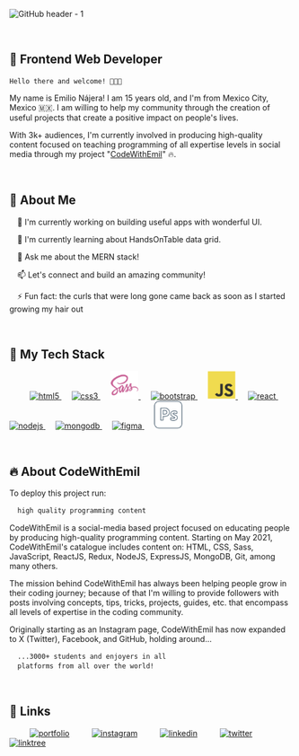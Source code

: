 ![GitHub header - 1](https://github.com/CodeWithEmil/CodeWithEmil/assets/96463540/e181b1ac-5a2c-4e7c-8904-7f1324f7d354)

<br>

## 🚀 Frontend Web Developer 
    Hello there and welcome! 🧑🏻‍💻

My name is Emilio Nájera! I am 15 years old, and I'm from Mexico City, Mexico 🇲🇽. I am willing to help my community through the creation of useful projects that create a positive impact on people's lives.

With 3k+ audiences, I'm currently involved in producing high-quality content focused on teaching programming of all expertise levels in social media through my project "[CodeWithEmil](https://instagram.com/CodeWithEmil)" 🔥.

<br>

## 🥑 About Me
&emsp;🌉 I'm currently working on building useful apps with wonderful UI.

&emsp;🧠 I'm currently learning about HandsOnTable data grid.

&emsp;💬 Ask me about the MERN stack!

&emsp;📫 Let's connect and build an amazing community!

&emsp;⚡️ Fun fact: the curls that were long gone came back as soon as I started growing my hair out

<br>

## 🔭 My Tech Stack
&emsp; &emsp; <a href="https://www.w3.org/html/" target="_blank" rel="noreferrer"> <img src="https://upload.wikimedia.org/wikipedia/commons/thumb/3/38/HTML5_Badge.svg/800px-HTML5_Badge.svg.png" alt="html5" width="50" height="50"/> </a> &emsp; <a href="https://www.w3schools.com/css/" target="_blank" rel="noreferrer"> <img src="https://upload.wikimedia.org/wikipedia/commons/thumb/6/62/CSS3_logo.svg/1200px-CSS3_logo.svg.png" alt="css3" width="50" height="50"/> </a> &emsp; <a href="https://sass-lang.com" target="_blank" rel="noreferrer"> <img src="https://raw.githubusercontent.com/devicons/devicon/master/icons/sass/sass-original.svg" alt="sass" width="50" height="50"/> </a> &emsp; <a href="https://getbootstrap.com" target="_blank" rel="noreferrer"> <img src="https://upload.wikimedia.org/wikipedia/commons/thumb/b/b2/Bootstrap_logo.svg/2560px-Bootstrap_logo.svg.png" alt="bootstrap" width="55" height="50"/> </a> &emsp; <a href="https://developer.mozilla.org/en-US/docs/Web/JavaScript" target="_blank" rel="noreferrer"> <img src="https://raw.githubusercontent.com/devicons/devicon/master/icons/javascript/javascript-original.svg" alt="javascript" width="50" height="50"/> </a> &emsp; <a href="https://reactjs.org/" target="_blank" rel="noreferrer"> <img src="https://upload.wikimedia.org/wikipedia/commons/thumb/a/a7/React-icon.svg/800px-React-icon.svg.png" alt="react" width="55" height="50"/> </a> &emsp; <a href="https://nodejs.org" target="_blank" rel="noreferrer"> <img src="https://cdn.iconscout.com/icon/free/png-256/free-nodejs-1-226034.png" alt="nodejs" width="50" height="50"/> </a> &emsp; <a href="https://www.mongodb.com/" target="_blank" rel="noreferrer"> <img src="https://seeklogo.com/images/M/mongodb-logo-D13D67C930-seeklogo.com.png" alt="mongodb" width="50" height="50"/> </a> &emsp; <a href="https://www.figma.com/" target="_blank" rel="noreferrer"> <img src="https://www.vectorlogo.zone/logos/figma/figma-icon.svg" alt="figma" width="50" height="50"/> </a> &emsp; <a href="https://www.photoshop.com/en" target="_blank" rel="noreferrer"> <img src="https://raw.githubusercontent.com/devicons/devicon/master/icons/photoshop/photoshop-line.svg" alt="photoshop" width="50" height="50"/> </a>

<br>

## 🔥 About CodeWithEmil

To deploy this project run:

```bash
  high quality programming content
```

CodeWithEmil is a social-media based project focused on educating people by producing high-quality programming content. Starting on May 2021, CodeWithEmil's catalogue includes content on: HTML, CSS, Sass, JavaScript, ReactJS, Redux, NodeJS, ExpressJS, MongoDB, Git, among many others.

The mission behind CodeWithEmil has always been helping people grow in their coding journey; because of that I'm willing to provide followers with posts involving concepts, tips, tricks, projects, guides, etc. that encompass all levels of expertise in the coding community.

Originally starting as an Instagram page, CodeWithEmil has now expanded to X (Twitter), Facebook, and GitHub, holding around... 

```bash
  ...3000+ students and enjoyers in all 
  platforms from all over the world!
```

<br>

## 🔗 Links
&emsp; &emsp; [![portfolio](https://img.shields.io/badge/my_portfolio-ff6257?style=for-the-badge&logo=ko-fi&logoColor=white)](https://emiilionajera.netlify.app) &emsp; &emsp; [![instagram](https://img.shields.io/badge/instagram-D83F6B?style=for-the-badge&logo=instagram&logoColor=white)](https://instagram.com/codewithemil) &emsp; &emsp; [![linkedin](https://img.shields.io/badge/linkedin-0A66C2?style=for-the-badge&logo=linkedin&logoColor=white)](https://www.linkedin.com/in/emilionajera) &emsp; &emsp; [![twitter](https://img.shields.io/badge/twitter-1DA1F2?style=for-the-badge&logo=twitter&logoColor=white)](https://twitter.com/codewithemil) &emsp; &emsp; [![linktree](https://img.shields.io/badge/Linktree-2bbd53?style=for-the-badge&logo=linktree&logoColor=white)](https://linktr.ee/codewithemil) &emsp; &emsp;

<br>
